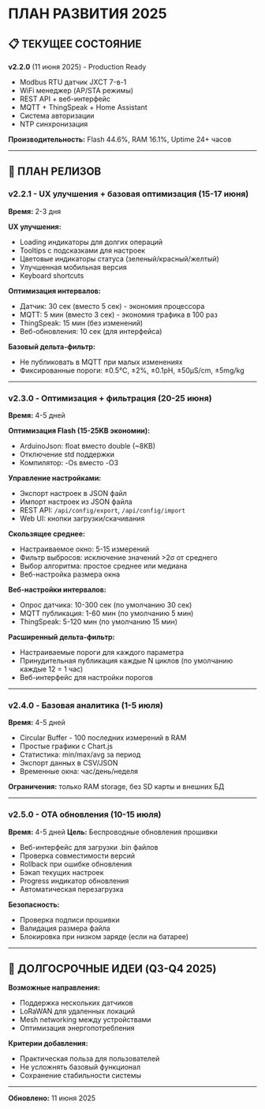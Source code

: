# ПЛАН РАЗВИТИЯ 2025

## 📋 ТЕКУЩЕЕ СОСТОЯНИЕ

**v2.2.0** (11 июня 2025) - Production Ready
- Modbus RTU датчик JXCT 7-в-1
- WiFi менеджер (AP/STA режимы)  
- REST API + веб-интерфейс
- MQTT + ThingSpeak + Home Assistant
- Система авторизации
- NTP синхронизация

**Производительность:** Flash 44.6%, RAM 16.1%, Uptime 24+ часов

---

## 🚀 ПЛАН РЕЛИЗОВ

### v2.2.1 - UX улучшения + базовая оптимизация (15-17 июня)
**Время:** 2-3 дня

**UX улучшения:**
- Loading индикаторы для долгих операций
- Tooltips с подсказками для настроек
- Цветовые индикаторы статуса (зеленый/красный/желтый)
- Улучшенная мобильная версия
- Keyboard shortcuts

**Оптимизация интервалов:**
- Датчик: 30 сек (вместо 5 сек) - экономия процессора
- MQTT: 5 мин (вместо 3 сек) - экономия трафика в 100 раз
- ThingSpeak: 15 мин (без изменений)
- Веб-обновления: 10 сек (для интерфейса)

**Базовый дельта-фильтр:**
- Не публиковать в MQTT при малых изменениях
- Фиксированные пороги: ±0.5°C, ±2%, ±0.1pH, ±50µS/cm, ±5mg/kg

---

### v2.3.0 - Оптимизация + фильтрация (20-25 июня)  
**Время:** 4-5 дней

**Оптимизация Flash (15-25KB экономии):**
- ArduinoJson: float вместо double (~8KB)
- Отключение std поддержки  
- Компилятор: -Os вместо -O3

**Управление настройками:**
- Экспорт настроек в JSON файл
- Импорт настроек из JSON файла
- REST API: `/api/config/export`, `/api/config/import`
- Web UI: кнопки загрузки/скачивания

**Скользящее среднее:**
- Настраиваемое окно: 5-15 измерений
- Фильтр выбросов: исключение значений >2σ от среднего
- Выбор алгоритма: простое среднее или медиана
- Веб-настройка размера окна

**Веб-настройки интервалов:**
- Опрос датчика: 10-300 сек (по умолчанию 30 сек)
- MQTT публикация: 1-60 мин (по умолчанию 5 мин)
- ThingSpeak: 5-120 мин (по умолчанию 15 мин)

**Расширенный дельта-фильтр:**
- Настраиваемые пороги для каждого параметра
- Принудительная публикация каждые N циклов (по умолчанию каждые 12 = 1 час)
- Веб-интерфейс для настройки порогов

---

### v2.4.0 - Базовая аналитика (1-5 июля)
**Время:** 4-5 дней

- Circular Buffer - 100 последних измерений в RAM
- Простые графики с Chart.js
- Статистика: min/max/avg за период  
- Экспорт данных в CSV/JSON
- Временные окна: час/день/неделя

**Ограничения:** только RAM storage, без SD карты и внешних БД

---

### v2.5.0 - OTA обновления (10-15 июля)
**Время:** 4-5 дней
**Цель:** Беспроводные обновления прошивки

- Веб-интерфейс для загрузки .bin файлов
- Проверка совместимости версий
- Rollback при ошибке обновления
- Бэкап текущих настроек
- Progress индикатор обновления
- Автоматическая перезагрузка

**Безопасность:**
- Проверка подписи прошивки
- Валидация размера файла
- Блокировка при низком заряде (если на батарее)

---

## 🎯 ДОЛГОСРОЧНЫЕ ИДЕИ (Q3-Q4 2025)

**Возможные направления:**
- Поддержка нескольких датчиков
- LoRaWAN для удаленных локаций
- Mesh networking между устройствами
- Оптимизация энергопотребления

**Критерии добавления:**
- Практическая польза для пользователей
- Не усложнять базовый функционал
- Сохранение стабильности системы

---

**Обновлено:** 11 июня 2025 
